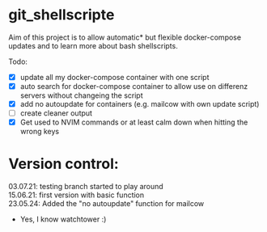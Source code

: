 # git_shellscripte

Aim of this project is to allow automatic* but flexible docker-compose updates and to learn more
about bash shellscripts.



Todo:

* [x] update all my docker-compose container with one script
* [x] auto search for docker-compose container to allow use on differenz servers without changeing the script
* [x] add no autoupdate for containers (e.g. mailcow with own update script)
* [ ] create cleaner output
* [x] Get used to NVIM commands or at least calm down when hitting the wrong keys

# Version control:

03.07.21: testing branch started to play around  
15.06.21: first version with basic function  
23.05.24: Added the "no autoupdate" function for mailcow

* Yes, I know watchtower :)

